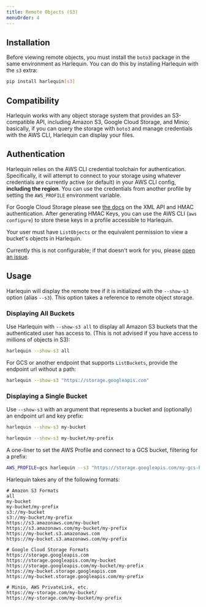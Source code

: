 ```yaml
---
title: Remote Objects (S3)
menuOrder: 4
---
```


## Installation

Before viewing remote objects, you must install the `boto3` package in the same environment as Harlequin. You can do this by installing Harlequin with the `s3` extra:

```bash
pip install harlequin[s3]
```

## Compatibility

Harlequin works with any object storage system that provides an S3-compatible API, including Amazon S3, Google Cloud Storage, and Minio; basically, if you can query the storage with `boto3` and manage credentials with the AWS CLI, Harlequin can display your files.

## Authentication

Harlequin relies on the AWS CLI credential toolchain for authentication. Specifically, it will attempt to connect to your storage using whatever credentials are currently active (or default) in your AWS CLI config, **including the region**. You can use the credentials from another profile by setting the `AWS_PROFILE` environment variable.

For Google Cloud Storage please see [the docs](https://cloud.google.com/storage/docs/authentication/hmackeys) on the XML API and HMAC authentication. After generating HMAC Keys, you can use the AWS CLI (`aws configure`) to store these keys in a profile accessible to Harlequin.

Your user must have `ListObjects` or the equivalent permission to view a bucket's objects in Harlequin.

Currently this is not configurable; if that doesn't work for you, please [open an issue](https://github.com/tconbeer/harlequin/issues/new/choose).

## Usage

Harlequin will display the remote tree if it is initialized with the `--show-s3` option (alias `--s3`). This option takes a reference to remote object storage.

### Displaying All Buckets

Use Harlequin with `--show-s3 all` to display all Amazon S3 buckets that the authenticated user has access to. (This is not advised if you have access to millions of objects in S3):

```bash
harlequin --show-s3 all
```

For GCS or another endpoint that supports `ListBuckets`, provide the endpoint url without a path:

```bash
harlequin --show-s3 "https://storage.googleapis.com"
```

### Displaying a Single Bucket

Use `--show-s3` with an argument that represents a bucket and (optionally) an endpoint url and key prefix:

```bash
harlequin --show-s3 my-bucket
```

```bash
harlequin --show-s3 my-bucket/my-prefix
```

A one-liner to set the AWS Profile and connect to a GCS bucket, filtering for a prefix:

```bash
AWS_PROFILE=gcs harlequin --s3 "https://storage.googleapis.com/my-gcs-bucket/my-prefix"
```

Harlequin takes any of the following formats:

```
# Amazon S3 Formats
all
my-bucket
my-bucket/my-prefix
s3://my-bucket
s3://my-bucket/my-prefix
https://s3.amazonaws.com/my-bucket
https://s3.amazonaws.com/my-bucket/my-prefix
https://my-bucket.s3.amazonaws.com
https://my-bucket.s3.amazonaws.com/my-prefix

# Google Cloud Storage Formats
https://storage.googleapis.com
https://storage.googleapis.com/my-bucket
https://storage.googleapis.com/my-bucket/my-prefix
https://my-bucket.storage.googleapis.com
https://my-bucket.storage.googleapis.com/my-prefix

# Minio, AWS PrivateLink, etc.
https://my-storage.com/my-bucket/
https://my-storage.com/my-bucket/my-prefix
```
